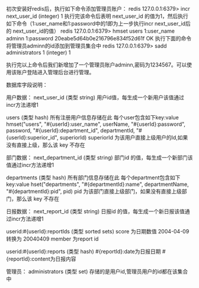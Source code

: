 初次安装好redis后，执行如下命令添加管理员账户：
redis 127.0.0.1:6379> incr next_user_id
(integer) 1
执行完该命令后表明 next_user_id 的值为1，然后执行如下命令（1:user_name和1:password中的1即为上一步执行incr next_user_id后的
next_user_id的值）
redis 127.0.0.1:6379> hmset users 1:user_name adminn 1:password 20eabe5d64b0e216796e834f52d61f
OK
执行下面的命令将管理员adminn的id添加到管理员集合中
redis 127.0.0.1:6379> sadd administrators 1
(integer) 1

执行完以上命令后我们新增加了一个管理员账户adminn,密码为1234567。可以使用该账户登陆进入管理后台进行管理。

数据库字段说明：

用户数据：
next_user_id  (类型 string) 用户id值，每生成一个新用户该值通过incr方法递增1

users (类型 hash) 所有注册用户信息存储在此
 每个user包含如下key:value
 hmset("users", "#{userId}:user_name", userName, "#{userId}:password", password, "#{userId}:department_id", departmentId, "#{userId}:superior_id", superiorId)
 superiorId 为该用户直接上级用户的Id,如果没有直接上级，那么该 key 不存在

部门数据：
next_department_id  (类型 string) 部门id 的值，每生成一个新部门该值通过incr方法递增1

departments (类型 hash) 所有部门信息存储在此
 每个department包含如下key:value
 hset("departments", "#{departmentId}:name", departmentName, "#{departmentId}:pid", pid)
 pid 为该部门直接上级部门，如果没有直接上级部门，那么该 key 不存在

日报数据：
next_report_id  (类型 string) 日报id 的值，每生成一个新日报该值通过incr方法递增1

userid:#{userId}:reportIds (类型 sorted sets)
score 为日期数值 2004-04-09 转换为 20040409
member 为report id

userid:#{userId}:reports (类型 hash)
 #{reportId}:date为日报日期  #{reportId}:content为日报内容

管理员：
administrators (类型 set) 存储的是用户id,管理员用户的id都在该集合中